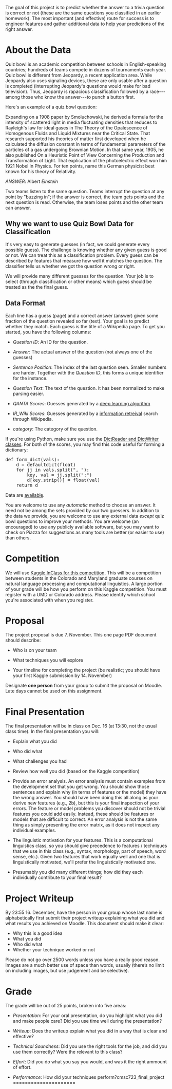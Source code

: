 The goal of this project is to predict whether the answer to a trivia
question is correct or not (these are the same questions you classified in an earlier homework).  The most important (and effective) route for success is to engineer
features and gather additional data to help your predictions of the right answer.

About the Data
==============

Quiz bowl is an academic competition between schools in
English-speaking countries; hundreds of teams compete in dozens of
tournaments each year. Quiz bowl is different from Jeopardy, a recent
application area.  While Jeopardy also uses signaling devices, these
are only usable after a question is completed (interrupting Jeopardy's
questions would make for bad television).  Thus, Jeopardy is rapacious
classification followed by a race---among those who know the
answer---to punch a button first.

Here's an example of a quiz bowl question:

Expanding on a 1908 paper by Smoluchowski, he derived a formula for
the intensity of scattered light in media fluctuating densities that
reduces to Rayleigh's law for ideal gases in The Theory of the
Opalescence of Homogenous Fluids and Liquid Mixtures near the Critical
State.  That research supported his theories of matter first developed
when he calculated the diffusion constant in terms of fundamental
parameters of the particles of a gas undergoing Brownian Motion.  In
that same year, 1905, he also published On a Heuristic Point of View
Concerning the Production and Transformation of Light.  That
explication of the photoelectric effect won him 1921 Nobel in Physics.
For ten points, name this German physicist best known for his theory
of Relativity.

*ANSWER*: Albert _Einstein_

Two teams listen to the same question. Teams interrupt the question at
any point by "buzzing in"; if the answer is correct, the team gets
points and the next question is read.  Otherwise, the team loses
points and the other team can answer.

Why we want to use Quiz Bowl Data for Classification
-----------------------------------------------

It's very easy to generate guesses (in fact, we could generate every
possible guess).  The challenge is knowing whether any given guess is
good or not.  We can treat this as a classification problem.  Every
guess can be described by features that measure how well it matches
the question.  The classifier tells us whether we got the question
wrong or right.

We will provide many different guesses for the question.  Your job is
to select (through classification or other means) which guess should
be treated as the the final guess.

Data Format
--------------------

Each line has a guess (page) and a correct answer (answer) given some
fraction of the question revealed so far (text).  Your goal is to
predict whether they match.  Each guess is the title of a Wikipedia
page.  To get you started, you have the following columns:

* _Question ID_: An ID for the question.

* _Answer_: The actual answer of the question (not always one of the guesses)

* _Sentence Position_: The index of the last question seen.  Smaller
  numbers are harder.  Together with the _Question ID_, this forms a
  unique identifier for the instance.

* _Question Text_: The text of the question.  It has been normalized to
  make parsing easier.

* _QANTA Scores_: Guesses generated by a [deep learning
  algorithm](http://www.cs.colorado.edu/~jbg/docs/2014_emnlp_qb_rnn.pdf)

* _IR_Wiki Scores_: Guesses generated by a [information
  retreival](https://pypi.python.org/pypi/Whoosh/) search through
  Wikipedia.

* _category_: The category of the question.

If you're using Python, make sure you use the [DictReader and
DictWriter classes](https://docs.python.org/2/library/csv.html).  For
both of the scores, you may find this code useful for forming a
dictionary:

<pre>
def form_dict(vals):
    d = defaultdict(float)
    for jj in vals.split(", "):
        key, val = jj.split(":")
        d[key.strip()] = float(val)
    return d
</pre>

Data are [available](https://github.com/ezubaric/cl1-hw/tree/master/project).  

You are welcome to use any *automatic* method to choose an answer.  It
need not be among the sets provided by our two guessers.  In addition to the data we provide, you are
welcome to use any external data *except* quiz bowl questions to improve your
methods.  You are welcome (an encouraged) to use any publicly
available software, but you may want to check on Piazza for
suggestions as many tools are better (or easier to use) than others.

Competition
==================

We will use [Kaggle InClass for this competition](https://inclass.kaggle.com/c/when-to-buzz).  This will be a
competition between students in the Colorado and Maryland graduate
courses on natural language processing and computational linguistics.
A large portion of your grade will be how you perform on this Kaggle
competition.  You must register with a UMD or Colorado address.  Please identify which school you're associated with when you register.

Proposal
==================

The project proposal is due 7. November.  This one page PDF document
should describe:

* Who is on your team

* What techniques you will explore 

* Your timeline for completing the project (be realistic; you should
  have your first Kaggle submission by 14. November)

Designate **one person** from your group to submit the proposal on
Moodle.  Late days cannot be used on this assignment.

Final Presentation
======================

The final presentation will be in class on Dec. 16 (at 13:30, not the
usual class time).  In the final presentation you will:

* Explain what you did

* Who did what

* What challenges you had

* Review how well you did (based on the Kaggle competition)

* Provide an error analysis.  An error analysis must contain examples from the
  development set that you get wrong.  You should show those sentences
  and explain why (in terms of features or the model) they have the
  wrong answer.  You should have been doing this all along as your
  derive new features (e.g., 2b), but this is your final inspection of
  your errors. The feature or model problems you discover should not
  be trivial features you could add easily.  Instead, these should be
  features or models that are difficult to correct.  An error analysis
  is not the same thing as simply presenting the error matrix, as it
  does not inspect any individual examples.

* The linguistic motivation for your features.  This is a
  computational linguistics class, so you should give precedence to
  features / techniques that we use in this class (e.g., syntax,
  morphology, part of speech, word sense, etc.).  Given two features
  that work equally well and one that is linguistically motivated,
  we'll prefer the linguistically motivated one.

* Presumably you did many different things; how did they each
  individually contribute to your final result?

Project Writeup
======================

By 23:55 16. December, have the person in your group whose last name
is alphabetically first submit their project writeup explaining what
you did and what results you achieved on Moodle.  This document should
make it clear:

* Why this is a good idea
* What you did
* Who did what
* Whether your technique worked or not

Please do not go over 2500 words unless you have a really good reason.
Images are a much better use of space than words, usually (there’s no
limit on including images, but use judgement and be selective).

Grade
======================

The grade will be out of 25 points, broken into five areas:

* _Presentation_: For your oral presentation, do you highlight what
  you did and make people care?  Did you use time well during the
  presentation?

* _Writeup_: Does the writeup explain what you did in a way that is
  clear and effective?

* _Technical Soundness_: Did you use the right tools for the job, and
  did you use them correctly?  Were the relevant to this class?

* _Effort_: Did you do what you say you would, and was it the right
  ammount of effort.

* _Performance_: How did your techniques perform?cmsc723_final_project
=====================
